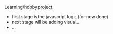 Learning/hobby project
- first stage is the javascript logic (for now done)
- next stage will be adding visual...
- ...

